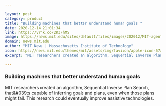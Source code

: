 ```yaml
---

layout: post
category: product
title: "Building machines that better understand human goals "
date: 2020-12-14 21:01:34
link: https://vrhk.co/2K3FhMS
image: https://news.mit.edu/sites/default/files/images/202012/MIT-agent-observer_0.png
domain: news.mit.edu
author: "MIT News | Massachusetts Institute of Technology"
icon: https://news.mit.edu/themes/mit/assets/img/favicon/apple-icon-57x57.png
excerpt: "MIT researchers created an algorithm, Sequential Inverse Plan Search, that&amp;#039;s capable of inferring goals and plans, even when those plans might fail. This research could eventually improve assistive technologies."

---
```


### Building machines that better understand human goals 

MIT researchers created an algorithm, Sequential Inverse Plan Search, that&amp;#039;s capable of inferring goals and plans, even when those plans might fail. This research could eventually improve assistive technologies.